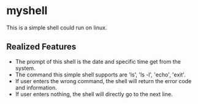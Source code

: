 # myshell
This is a simple shell could run on linux. 

## Realized Features
* The prompt of this shell is the date and specific time get from the system. 
* The command this simple shell supports are 'ls', 'ls -l', 'echo', 'exit'.
* If user enters the wrong command, the shell will return the error code and information. 
* If user enters nothing, the shell will directly go to the next line.
